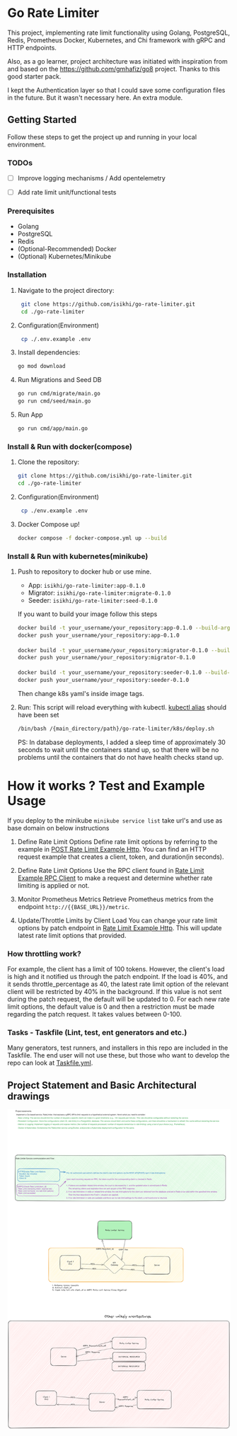 # Go Rate Limiter

This project, implementing rate limit functionality using Golang, PostgreSQL, Redis, Prometheus Docker, Kubernetes, and Chi framework with gRPC and HTTP endpoints.

Also, as a go learner, project architecture was initiated with inspiration from and based on the https://github.com/gmhafiz/go8 project. Thanks to this good starter pack.

I kept the Authentication layer so that I could save some configuration files in the future. But it wasn't necessary here. An extra module.

## Getting Started

Follow these steps to get the project up and running in your local environment.
### TODOs
- [ ] Improve logging mechanisms / Add opentelemetry
- [ ] Add rate limit unit/functional tests


### Prerequisites

- Golang
- PostgreSQL
- Redis
- (Optional-Recommended) Docker
- (Optional) Kubernetes/Minikube

### Installation


1. Navigate to the project directory:

   ```bash
    git clone https://github.com/isikhi/go-rate-limiter.git
    cd ./go-rate-limiter
    ```

2. Configuration(Environment)
   ```bash
    cp ./.env.example .env
    ```

3. Install dependencies:

    ```bash
   go mod download
    ```

4. Run Migrations and Seed DB

    ```bash
    go run cmd/migrate/main.go
    go run cmd/seed/main.go
   ```

5. Run App

    ```bash
    go run cmd/app/main.go
   ```

### Install & Run with docker(compose)
1. Clone the repository:

    ```bash
    git clone https://github.com/isikhi/go-rate-limiter.git
    cd ./go-rate-limiter
    ```
2. Configuration(Environment)
   ```bash
    cp ./env.example .env
    ```

3. Docker Compose up!

    ```bash
    docker compose -f docker-compose.yml up --build
    ```


### Install & Run with kubernetes(minikube)
1. Push to repository to docker hub or use mine.
   - App: `isikhi/go-rate-limiter:app-0.1.0`
   - Migrator: `isikhi/go-rate-limiter:migrate-0.1.0`
   - Seeder: `isikhi/go-rate-limiter:seed-0.1.0`
   
   If you want to build your image follow this steps
   ```bash
   docker build -t your_username/your_repository:app-0.1.0 --build-arg MAIN_GO_FILE_PATH=./cmd/app/main.go .
   docker push your_username/your_repository:app-0.1.0

   docker build -t your_username/your_repository:migrator-0.1.0 --build-arg MAIN_GO_FILE_PATH=./cmd/migrate/main.go .
   docker push your_username/your_repository:migrator-0.1.0

   docker build -t your_username/your_repository:seeder-0.1.0 --build-arg MAIN_GO_FILE_PATH=./cmd/seed/main.go .
   docker push your_username/your_repository:seeder-0.1.0
   ```
   Then change k8s yaml's inside image tags.

2. Run:
   This script will reload everything with kubectl. [kubectl alias](https://minikube.sigs.k8s.io/docs/start/) should have been set
   
   ```bash
   /bin/bash /{main_directory/path}/go-rate-limiter/k8s/deploy.sh
   ```
   PS: In database deployments, I added a sleep time of approximately 30 seconds to wait until the containers stand up, so that there will be no problems until the containers that do not have health checks stand up.   



# How it works ? Test and Example Usage
If you deploy to the minikube `minikube service list` take url's and use as base domain on below instructions

1. Define Rate Limit Options
   Define rate limit options by referring to the example in [POST Rate Limit Example Http](./examples/rate-limit.http). You can find an HTTP request example that creates a client, token, and duration(in seconds).

2. Define Rate Limit Options
   Use the RPC client found in [Rate Limit Example RPC Client](./client/main.go) to make a request and determine whether rate limiting is applied or not.

3. Monitor Prometheus Metrics
   Retrieve Prometheus metrics from the endpoint `http://{{BASE_URL}}/metric`.

4. Update/Throttle Limits by Client Load
   You can change your rate limit options by patch endpoint in [Rate Limit Example Http](./examples/rate-limit.http). This will update latest rate limit options that provided.

### How throttling work?
For example, the client has a limit of 100 tokens. However, the client's load is high and it notified us through the patch endpoint.
If the load is 40%, and it sends throttle_percentage as 40, the latest rate limit option of the relevant client will be restricted by 40% in the background.
If this value is not sent during the patch request, the default will be updated to 0.
For each new rate limit options, the default value is 0 and then a restriction must be made regarding the patch request. It takes values between 0-100.

### Tasks - Taskfile (Lint, test, ent generators and etc.)
Many generators, test runners, and installers in this repo are included in the Taskfile. The end user will not use these, but those who want to develop the repo can look at [Taskfile.yml](./Taskfile.yml).


## Project Statement and Basic Architectural drawings
![Project Statements](./assets/project-statements.png)

